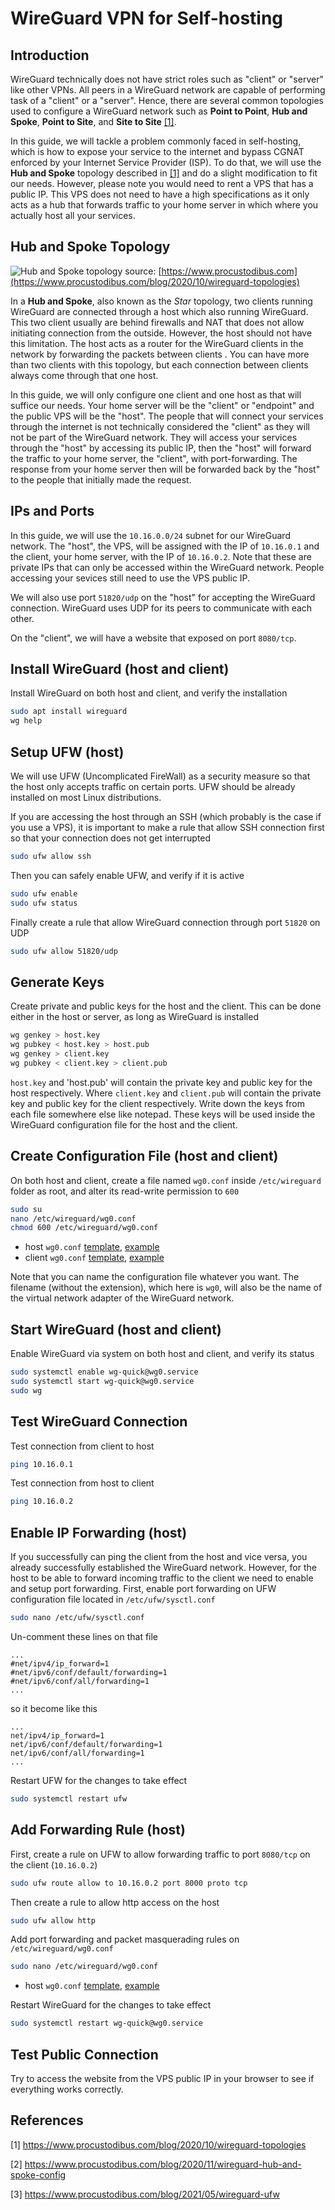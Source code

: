 # WireGuard VPN for Self-hosting

## Introduction

WireGuard technically does not have strict roles such as "client" or "server" like other VPNs. All peers in a WireGuard network are capable of performing task of a "client" or a "server". Hence, there are several common topologies used to configure a WireGuard network such as **Point to Point**, **Hub and Spoke**, **Point to Site**, and **Site to Site** [[1]](https://www.procustodibus.com/blog/2020/10/wireguard-topologies). 

In this guide, we will tackle a problem commonly faced in self-hosting, which is how to expose your service to the internet and bypass CGNAT enforced by your Internet Service Provider (ISP). To do that, we will use the **Hub and Spoke** topology described in [[1]](https://www.procustodibus.com/blog/2020/10/wireguard-topologies) and do a slight modification to fit our needs. However, please note you would need to rent a VPS that has a public IP. This VPS does not need to have a high specifications as it only acts as a hub that forwards traffic to your home server in which where you actually host all your services.

## Hub and Spoke Topology

![Hub and Spoke topology](https://www.procustodibus.com/images/blog/wireguard-topologies/hub-and-spoke-complex.svg)
source: [https://www.procustodibus.com](https://www.procustodibus.com/blog/2020/10/wireguard-topologies)

In a **Hub and Spoke**, also known as the *Star* topology, two clients running WireGuard are connected through a host which also running WireGuard. This two client usually are behind firewalls and NAT that does not allow initiating connection from the outside. However, the host should not have this limitation. The host acts as a router for the WireGuard clients in the network by forwarding the packets between clients . You can have more than two clients with this topology, but each connection between clients always come through that one host.

In this guide, we will only configure one client and one host as that will suffice our needs. Your home server will be the "client" or "endpoint" and the public VPS will be the "host". The people that will connect your services through the internet is not technically considered the "client" as they will not be part of the WireGuard network. They will access your services through the "host" by accessing its public IP, then the "host" will forward the traffic to your home server, the "client", with port-forwarding. The response from your home server then will be forwarded back by the "host" to the people that initially made the request.

## IPs and Ports

In this guide, we will use the `10.16.0.0/24` subnet for our WireGuard network. The "host", the VPS, will be assigned with the IP of `10.16.0.1` and the client, your home server, with the IP of  `10.16.0.2`. Note that these are private IPs that can only be accessed within the WireGuard network. People accessing your sevices still need to use the VPS public IP.

We will also use port `51820/udp` on the "host" for accepting the WireGuard connection. WireGuard uses UDP for its peers to communicate with each other.

On the "client", we will have a website that exposed on port `8080/tcp`.


## Install WireGuard (host and client)

Install WireGuard on both host and client, and verify the installation

```bash
sudo apt install wireguard
wg help
```

## Setup UFW (host)

We will use UFW (Uncomplicated FireWall) as a security measure so that the host only accepts traffic on certain ports. UFW should be already installed on most Linux distributions.

If you are accessing the host through an SSH (which probably is the case if you use a VPS), it is important to make a rule that allow SSH connection first so that your connection does not get interrupted
```bash
sudo ufw allow ssh
```

Then you can safely enable UFW, and verify if it is active
```bash
sudo ufw enable
sudo ufw status
```

Finally create a rule that allow WireGuard connection through port `51820` on UDP
```bash
sudo ufw allow 51820/udp
```

## Generate Keys

Create private and public keys for the host and the client. This can be done either in the host or server, as long as WireGuard is installed
```bash
wg genkey > host.key
wg pubkey < host.key > host.pub
wg genkey > client.key
wg pubkey < client.key > client.pub
```

`host.key` and 'host.pub' will contain the private key and public key for the host respectively. Where `client.key` and `client.pub` will contain the private key and public key  for the client respectively. Write down the keys from each file somewhere else like notepad. These keys will be used inside the WireGuard configuration file for the host and the client.

## Create Configuration File (host and client)

On both host and client, create a file named `wg0.conf` inside `/etc/wireguard` folder as root, and alter its read-write permission to `600`
```bash
sudo su
nano /etc/wireguard/wg0.conf
chmod 600 /etc/wireguard/wg0.conf
```

- host `wg0.conf` [template](https://github.com/renaism/wg-selfhost/blob/main/config/host/wg0-basic.conf.template), [example](https://github.com/renaism/wg-selfhost/blob/main/config/host/wg0-basic.conf)
- client `wg0.conf` [template](https://github.com/renaism/wg-selfhost/blob/main/config/client/wg0.conf.template), [example](https://github.com/renaism/wg-selfhost/blob/main/config/client/wg0.conf)

Note that you can name the configuration file whatever you want. The filename (without the extension), which here is `wg0`, will also be the name of the virtual network adapter of the WireGuard network.

## Start WireGuard (host and client)

Enable WireGuard via system on both host and client, and verify its status
```bash
sudo systemctl enable wg-quick@wg0.service
sudo systemctl start wg-quick@wg0.service
sudo wg
```

## Test WireGuard Connection
Test connection from client to host
```bash
ping 10.16.0.1
```

Test connection from host to client
```bash
ping 10.16.0.2
```

## Enable IP Forwarding (host)
If you successfully can ping the client from the host and vice versa, you already successfully established the WireGuard network. However, for the host to be able to forward incoming traffic to the client we need to enable and setup port forwarding. First, enable port forwarding on UFW configuration file located in `/etc/ufw/sysctl.conf`
```bash
sudo nano /etc/ufw/sysctl.conf
```

Un-comment these lines on that file
```
...
#net/ipv4/ip_forward=1
#net/ipv6/conf/default/forwarding=1
#net/ipv6/conf/all/forwarding=1
...
```

so it become like this
```
...
net/ipv4/ip_forward=1
net/ipv6/conf/default/forwarding=1
net/ipv6/conf/all/forwarding=1
...
```

Restart UFW for the changes to take effect
```bash
sudo systemctl restart ufw
```

## Add Forwarding Rule (host)

First, create a rule on UFW to allow forwarding traffic to port `8080/tcp` on the client (`10.16.0.2`)
```bash
sudo ufw route allow to 10.16.0.2 port 8000 proto tcp
```

Then create a rule to allow http access on the host
```bash
sudo ufw allow http
```

Add port forwarding and packet masquerading rules on `/etc/wireguard/wg0.conf`
```bash
sudo nano /etc/wireguard/wg0.conf
```

- host `wg0.conf` [template](https://github.com/renaism/wg-selfhost/blob/main/config/host/wg0-complete.conf.template), [example](https://github.com/renaism/wg-selfhost/blob/main/config/host/wg0-complete.conf)

Restart WireGuard for the changes to take effect
```bash
sudo systemctl restart wg-quick@wg0.service
```

## Test Public Connection
Try to access the website from the VPS public IP in your browser to see if everything works correctly.


## References
[1] https://www.procustodibus.com/blog/2020/10/wireguard-topologies

[2] https://www.procustodibus.com/blog/2020/11/wireguard-hub-and-spoke-config

[3] https://www.procustodibus.com/blog/2021/05/wireguard-ufw
